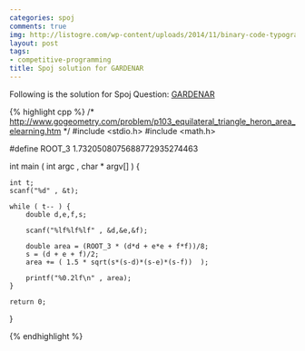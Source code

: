 ```yaml
---
categories: spoj
comments: true
img: http://listogre.com/wp-content/uploads/2014/11/binary-code-typography-hd-wallpaper-1920x1080-2619-672x372.png
layout: post
tags:
- competitive-programming
title: Spoj solution for GARDENAR
---
```


Following is the solution for Spoj Question: [GARDENAR](http://www.spoj.com/problems/GARDENAR/)

{% highlight cpp %}
/*
	http://www.gogeometry.com/problem/p103_equilateral_triangle_heron_area_elearning.htm
*/
#include <stdio.h>
#include <math.h>

#define ROOT_3 1.7320508075688772935274463

int main ( int argc , char * argv[] ) {

	int t;
	scanf("%d" , &t);

	while ( t-- ) {
		double d,e,f,s;

		scanf("%lf%lf%lf" , &d,&e,&f);

		double area = (ROOT_3 * (d*d + e*e + f*f))/8;
		s = (d + e + f)/2;
		area += ( 1.5 * sqrt(s*(s-d)*(s-e)*(s-f))  );

		printf("%0.2lf\n" , area);
	}

	return 0;
}

{% endhighlight %}